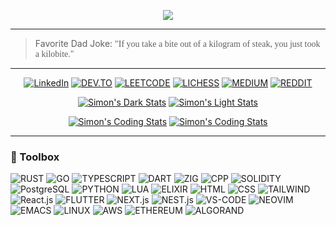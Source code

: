 <p align="center">
  <img src="https://github.com/ximon-x/Heavy/blob/main/Lightweight.gif" />
</p>

----

> Favorite Dad Joke: <span style="font-family:Papyrus">"If you take a bite out of a kilogram of steak, you just took a kilobite."</span>

----

<div align=center>

[![LinkedIn](https://img.shields.io/badge/linkedin-0A66C2?style=for-the-badge&logo=linkedin&logoColor=FFFFFF)](https://linkedin.com/in/ximon/)
[![DEV.TO](https://img.shields.io/badge/-Dev.to-0A0A0A?style=for-the-badge&logo=dev.to&logoColor=FFFFFF)](https://dev.to/simon_ximon/)
[![LEETCODE](https://img.shields.io/badge/-LeetCode-FFA116?style=for-the-badge&logo=leetcode&logoColor=FFFFFF)](https://www.leetcode.com/salvien-code)
[![LICHESS](https://img.shields.io/badge/-Lichess-FFFFFF?style=for-the-badge&logo=lichess&logoColor=000000)](https://lichess.org/@/Simon_ximon)
[![MEDIUM](https://img.shields.io/badge/-Medium-2962FF?style=for-the-badge&logo=medium&logoColor=FFFFFF)](https://simon-ximon.medium.com/)
[![REDDIT](https://img.shields.io/badge/-Reddit-FF4500?style=for-the-badge&logo=reddit&logoColor=FFFFFF)](https://www.reddit.com/user/simon_ximon/)


  
[![Simon's Dark Stats](https://ximon-readme-stats.vercel.app/api?username=ximon-x&theme=github_dark&card_width=495&hide_title=true&show_icons=true&rank_icon=github#gh-dark-mode-only)](https://github.com/ximon-x/github-readme-stats#gh-dark-mode-only)
[![Simon's Light Stats](https://ximon-readme-stats.vercel.app/api?username=ximon-x&theme=github_light&card_width=495&hide_title=true&show_icons=true&rank_icon=github#gh-light-mode-only)](https://github.com/ximon-x/github-readme-stats#gh-light-mode-only)

[![Simon's Coding Stats](https://ximon-readme-stats.vercel.app/api/wakatime?username=ximon&langs_count=5&theme=github_dark&hide_title=true&range=last_7_days#gh-dark-mode-only)](https://github.com/ximon-x/github-readme#gh-dark-mode-only)
[![Simon's Coding Stats](https://ximon-readme-stats.vercel.app/api/wakatime?username=ximon&langs_count=5&theme=github_light&hide_title=true&range=last_7_days#gh-light-mode-only)](https://github.com/ximon-x/github-readme#gh-light-mode-only)

</div>

----

### 🧰 Toolbox

![RUST](https://img.shields.io/badge/Rust-D3D3D3?style=flat&logo=rust&logoColor=000000)
![GO](https://img.shields.io/badge/Go-D3D3D3?style=flat&logo=go&logoColor=00ADD8)
![TYPESCRIPT](https://img.shields.io/badge/Typescript-D3D3D3?style=flat&logo=typescript&logoColor=3178C6)
![DART](https://img.shields.io/badge/Dart-D3D3D3?style=flat&logo=dart&logoColor=0175C2)
![ZIG](https://img.shields.io/badge/Zig-D3D3D3?style=flat&logo=zig&logoColor=F7A41D)
![CPP](https://img.shields.io/badge/C++-D3D3D3?style=flat&logo=cplusplus&logoColor=00599C)
![SOLIDITY](https://img.shields.io/badge/Solidity-D3D3D3?style=flat&logo=solidity&logoColor=363636)
![PostgreSQL](https://img.shields.io/badge/PostgreSQL-D3D3D3?style=flat&logo=postgresql&logoColor=4169E1)
![PYTHON](https://img.shields.io/badge/Python-D3D3D3?style=flat&logo=python&logoColor=3776AB)
![LUA](https://img.shields.io/badge/Lua-D3D3D3?style=flat&logo=lua&logoColor=2C2D72)
![ELIXIR](https://img.shields.io/badge/Elixir-D3D3D3?style=flat&logo=elixir&logoColor=4B275F)
![HTML](https://img.shields.io/badge/HTML-D3D3D3?style=flat&logo=html5&logoColor=E34F26)
![CSS](https://img.shields.io/badge/CSS-D3D3D3?style=flat&logo=css3&logoColor=1572B6)
![TAILWIND](https://img.shields.io/badge/Tailwind-D3D3D3?style=flat&logo=tailwindcss&logoColor=06B6D4)
![React.js](https://img.shields.io/badge/React-D3D3D3?style=flat&logo=react&logoColor=61DAFB)
![FLUTTER](https://img.shields.io/badge/Flutter-D3D3D3?style=flat&logo=flutter&logoColor=02569B)
![NEXT.js](https://img.shields.io/badge/Next.js-D3D3D3?style=flat&logo=next.js&logoColor=000000)
![NEST.js](https://img.shields.io/badge/Nest.js-D3D3D3?style=flat&logo=nestJs&logoColor=E0234E)
![VS-CODE](https://img.shields.io/badge/VS%20Code-D3D3D3?style=flat&logo=visualstudiocode&logoColor=007ACC)
![NEOVIM](https://img.shields.io/badge/Neovim-D3D3D3?style=flat&logo=neovim&logoColor=57A143)
![EMACS](https://img.shields.io/badge/Emacs-D3D3D3?style=flat&logo=gnuemacs&logoColor=7F5AB6)
![LINUX](https://img.shields.io/badge/Linux-D3D3D3?style=flat&logo=linux&logoColor=FCC624)
![AWS](https://img.shields.io/badge/AWS-D3D3D3?style=flat&logo=amazonaws&logoColor=232F3E)
![ETHEREUM](https://img.shields.io/badge/Ethereum-D3D3D3?style=flat&logo=ethereum&logoColor=3C3C3D)
![ALGORAND](https://img.shields.io/badge/Algorand-D3D3D3?style=flat&logo=algorand&logoColor=000000)
